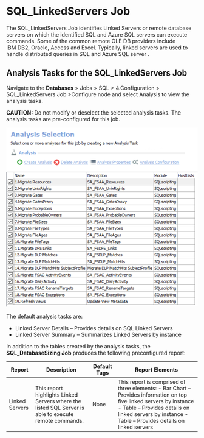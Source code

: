 # SQL\_LinkedServers Job

The SQL\_LinkedServers Job identifies Linked Servers or remote database servers on which the identified SQL and Azure SQL servers can execute commands. Some of the common remote OLE DB providers include IBM DB2, Oracle, Access and Excel. Typically, linked servers are used to handle distributed queries in SQL and Azure SQL server .

## Analysis Tasks for the SQL\_LinkedServers Job

Navigate to the __Databases__ > Jobs > SQL > 4.Configuration > SQL\_LinkedServers Job >Configure node and select Analysis to view the analysis tasks.

__CAUTION:__ Do not modify or deselect the selected analysis tasks. The analysis tasks are pre-configured for this job.

![Analysis Selection](/static/img/product_docs/accessanalyzer/accessanalyzer/enterpriseauditor/admin/jobs/instantjobs/analysistasks.png)

The default analysis tasks are:

- Linked Server Details – Provides details on SQL Linked Servers
- Linked Server Summary – Summarizes Linked Servers by instance

In addition to the tables created by the analysis tasks, the __SQL\_DatabaseSizing Job__ produces the following preconfigured report:

| Report | Description | Default Tags | Report Elements |
| --- | --- | --- | --- |
| Linked Servers | This report highlights Linked Servers where the listed SQL Server is able to execute remote commands. | None | This report is comprised of three elements:   - Bar Chart – Provides information on top five linked servers by instance - Table – Provides details on linked servers by instance - Table – Provides details on linked servers |
